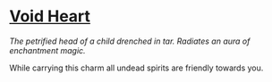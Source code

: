 # [Void Heart](https://hollowknight.wiki/w/Void_Heart)

*The petrified head of a child drenched in tar. Radiates an aura of enchantment magic.*

While carrying this charm all undead spirits are friendly towards you.
